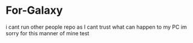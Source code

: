 # For-Galaxy
i cant run other people repo as I cant trust what can happen to my PC im sorry for this manner of mine
test
